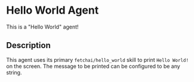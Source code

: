 # Hello World Agent

This is a "Hello World" agent!

## Description

This agent uses its primary `fetchai/hello_world` skill to print `Hello World!` on the screen.
The message to be printed can be configured to be any string.
